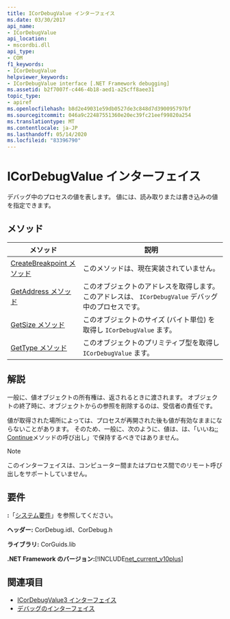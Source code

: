 ```yaml
---
title: ICorDebugValue インターフェイス
ms.date: 03/30/2017
api_name:
- ICorDebugValue
api_location:
- mscordbi.dll
api_type:
- COM
f1_keywords:
- ICorDebugValue
helpviewer_keywords:
- ICorDebugValue interface [.NET Framework debugging]
ms.assetid: b2f7007f-c446-4b18-aed1-a25cff8aee31
topic_type:
- apiref
ms.openlocfilehash: b8d2e49031e59db0527de3c848d7d390095797bf
ms.sourcegitcommit: 046a9c22487551360e20ec39fc21eef99820a254
ms.translationtype: MT
ms.contentlocale: ja-JP
ms.lasthandoff: 05/14/2020
ms.locfileid: "83396790"
---
```

# <a name="icordebugvalue-interface"></a>ICorDebugValue インターフェイス
デバッグ中のプロセスの値を表します。 値には、読み取りまたは書き込みの値を指定できます。  
  
## <a name="methods"></a>メソッド  
  
|メソッド|説明|  
|------------|-----------------|  
|[CreateBreakpoint メソッド](icordebugvalue-createbreakpoint-method.md)|このメソッドは、現在実装されていません。|  
|[GetAddress メソッド](icordebugvalue-getaddress-method.md)|このオブジェクトのアドレスを取得します。このアドレスは、 `ICorDebugValue` デバッグ中のプロセスです。|  
|[GetSize メソッド](icordebugvalue-getsize-method.md)|このオブジェクトのサイズ (バイト単位) を取得し `ICorDebugValue` ます。|  
|[GetType メソッド](icordebugvalue-gettype-method.md)|このオブジェクトのプリミティブ型を取得し `ICorDebugValue` ます。|  
  
## <a name="remarks"></a>解説  
 一般に、値オブジェクトの所有権は、返されるときに渡されます。 オブジェクトの終了時に、オブジェクトからの参照を削除するのは、受信者の責任です。  
  
 値が取得された場所によっては、プロセスが再開された後も値が有効なままにならないことがあります。 そのため、一般に、次のように、値は、は、「いいね[:: Continue](icordebugcontroller-continue-method.md)メソッドの呼び出し」で保持するべきではありません。  
  
> [!NOTE]
> このインターフェイスは、コンピューター間またはプロセス間でのリモート呼び出しをサポートしていません。  
  
## <a name="requirements"></a>要件  
 **:**「[システム要件](../../get-started/system-requirements.md)」を参照してください。  
  
 **ヘッダー:** CorDebug.idl、CorDebug.h  
  
 **ライブラリ:** CorGuids.lib  
  
 **.NET Framework のバージョン:**[!INCLUDE[net_current_v10plus](../../../../includes/net-current-v10plus-md.md)]  
  
## <a name="see-also"></a>関連項目

- [ICorDebugValue3 インターフェイス](icordebugvalue3-interface.md)
- [デバッグのインターフェイス](debugging-interfaces.md)
